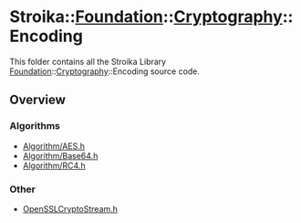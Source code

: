 # Stroika::[Foundation](../../)::[Cryptography](../)::Encoding

This folder contains all the Stroika Library [Foundation](../../)::[Cryptography](../)::Encoding source code.

## Overview

### Algorithms

- [Algorithm/AES.h](Algorithm/AES.h)
- [Algorithm/Base64.h](Algorithm/Base64.h)
- [Algorithm/RC4.h](Algorithm/RC4.h)

### Other

- [OpenSSLCryptoStream.h](OpenSSLCryptoStream.h)
